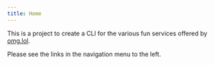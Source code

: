 ```yaml
---
title: Home
---
```

This is a project to create a CLI for the various fun services offered by [omg.lol](https://omg.lol/).

Please see the links in the navigation menu to the left.
